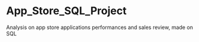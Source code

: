 # App_Store_SQL_Project
Analysis on app store applications performances and sales review, made on SQL
